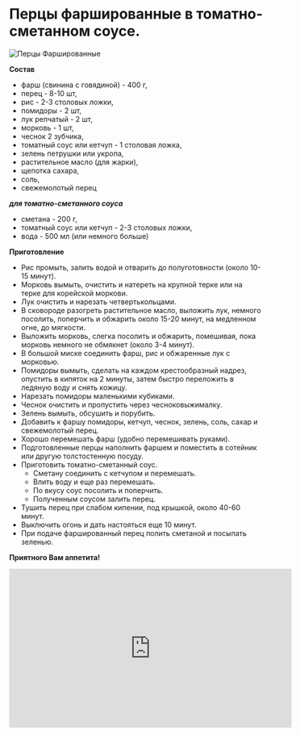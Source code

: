 # Перцы фаршированные в томатно-сметанном соусе.
![Перцы Фаршированные](/images/Kulinar/Second/perci-1.jpg 'Перцы Фаршированные')

**Состав**

- фарш (свинина с говядиной) - 400 г,
- перец - 8-10 шт,
- рис - 2-3 столовых ложки,
- помидоры - 2 шт,
- лук репчатый - 2 шт,
- морковь - 1 шт,
- чеснок 2 зубчика,
- томатный соус или кетчуп - 1 столовая ложка,
- зелень петрушки или укропа,
- растительное масло (для жарки),
- щепотка сахара,
- соль,
- свежемолотый перец

_**для томатно-сметанного соуса**_

- сметана - 200 г,
- томатный соус или кетчуп - 2-3 столовых ложки,
- вода - 500 мл (или немного больше)

**Приготовление**

- Рис промыть, залить водой и отварить до полуготовности (около 10-15 минут).
- Морковь вымыть, очистить и натереть на крупной терке или на терке для корейской моркови.
- Лук очистить и нарезать четвертькольцами.
- В сковороде разогреть растительное масло, выложить лук, немного посолить, поперчить и обжарить около 15-20 минут, на медленном огне, до мягкости.
- Выложить морковь, слегка посолить и обжарить, помешивая, пока морковь немного не обмякнет (около 3-4 минут).
- В большой миске соединить фарш, рис и обжаренные лук с морковью.
- Помидоры вымыть, сделать на каждом крестообразный надрез, опустить в кипяток на 2 минуты, затем быстро переложить в ледяную воду и снять кожицу.
- Нарезать помидоры маленькими кубиками.
- Чеснок очистить и пропустить через чесноковыжималку.
- Зелень вымыть, обсушить и порубить.
- Добавить к фаршу помидоры, кетчуп, чеснок, зелень, соль, сахар и свежемолотый перец.
- Хорошо перемешать фарш (удобно перемешивать руками).
- Подготовленные перцы наполнить фаршем и поместить в сотейник или другую толстостенную посуду.
- Приготовить томатно-сметанный соус.
  - Сметану соединить с кетчупом и перемешать.
  - Влить воду и еще раз перемешать.
  - По вкусу соус посолить и поперчить.
  - Полученным соусом залить перец.
- Тушить перец при слабом кипении, под крышкой, около 40-60 минут.
- Выключить огонь и дать настояться еще 10 минут.
- При подаче фаршированный перец полить сметаной и посыпать зеленью.

**Приятного Вам аппетита!**

<iframe width="560" height="315" src="https://www.youtube.com/embed/n8baBGpp90k" frameborder="0" allowfullscreen></iframe>
